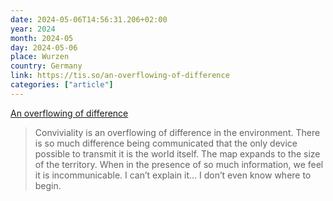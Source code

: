 ```yaml
---
date: 2024-05-06T14:56:31.206+02:00
year: 2024
month: 2024-05
day: 2024-05-06
place: Wurzen
country: Germany
link: https://tis.so/an-overflowing-of-difference
categories: ["article"]
---
```

[An overflowing of difference](https://tis.so/an-overflowing-of-difference)

> Conviviality is an overflowing of difference in the environment. There is so much difference being communicated that the only device possible to transmit it is the world itself. The map expands to the size of the territory. When in the presence of so much information, we feel it is incommunicable. I can’t explain it… I don’t even know where to begin.
